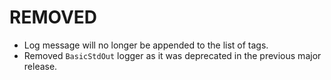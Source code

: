 # REMOVED

* Log message will no longer be appended to the list of tags.
* Removed `BasicStdOut` logger as it was deprecated in the previous major release.
